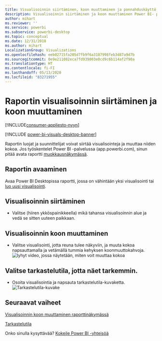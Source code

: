 ```yaml
---
title: Visualisoinnin siirtäminen, koon muuttaminen ja ponnahduskäyttö
description: Visualisoinnin siirtäminen ja koon muuttaminen Power BI- palvelussa ja työpöydällä
author: mihart
ms.reviewer: ''
ms.service: powerbi
ms.subservice: powerbi-desktop
ms.topic: conceptual
ms.date: 12/31/2018
ms.author: mihart
LocalizationGroup: Visualizations
ms.openlocfilehash: eeb02715fa205d7fb9f6a3107998feb3d87a9d7b
ms.sourcegitcommit: 0e9e211082eca7fd939803e0cd9c6b114af2f90a
ms.translationtype: HT
ms.contentlocale: fi-FI
ms.lasthandoff: 05/13/2020
ms.locfileid: "83271955"
---
```

# <a name="move-and-resize-a-visualization-in-a-report"></a>Raportin visualisoinnin siirtäminen ja koon muuttaminen

[!INCLUDE[consumer-appliesto-nyyn](../includes/consumer-appliesto-nyyn.md)]    

[!INCLUDE [power-bi-visuals-desktop-banner](../includes/power-bi-visuals-desktop-banner.md)]

Raportin luojat ja suunnittelijat voivat siirtää visualisointeja ja muuttaa niiden kokoa. Jos työskentelet Power BI -palvelussa (app.powerbi.com), sinun pitää avata raportti [muokkausnäkymässä](../create-reports/service-interact-with-a-report-in-editing-view.md). 

## <a name="open-the-report"></a>Raportin avaaminen
Avaa Power BI Desktopissa raportti, jossa on vähintään yksi visualisointi tai [luo uusi visualisointi](power-bi-report-add-visualizations-i.md). 

## <a name="move-the-visualization"></a>Visualisoinnin siirtäminen
* Valitse (hiiren ykköspainikkeella) mikä tahansa visualisoinnin alue ja vedä se sitten uuteen paikkaan.

## <a name="resize-the-visualization"></a>Visualisoinnin koon muuttaminen
* Valitse visualisointi, jotta reuna tulee näkyviin, ja muuta kokoa napsauttamalla ja vetämällä tummia kehyksen koonmuuttokahvoja.  
  ![lyhyt video, jossa näytetään, miten voit muuttaa kokoa](media/power-bi-visualization-move-and-resize/untitled.gif)

## <a name="select-focus-mode-to-see-more-detail"></a>Valitse tarkastelutila, jotta näet tarkemmin.
* Osoita visualisointia ja napsauta tarkastelutila-kuvaketta.
  ![Tarkastelutila-kuvake](media/power-bi-visualization-move-and-resize/pbi_popouticon.jpg)

## <a name="next-steps"></a>Seuraavat vaiheet
[Visualisoinnin koon muuttaminen raporttinäkymässä](../create-reports/service-dashboard-edit-tile.md)  

[Tarkastelutila](../consumer/end-user-focus.md)

Onko sinulla kysyttävää? [Kokeile Power BI -yhteisöä](https://community.powerbi.com/)

